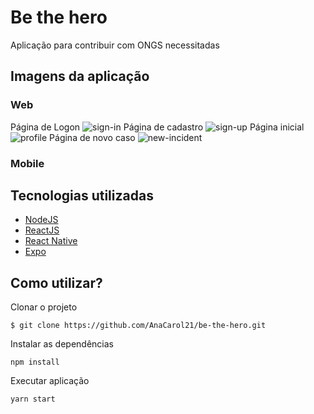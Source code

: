 # Be the hero
Aplicação para contribuir com ONGS necessitadas

## Imagens da aplicação
### Web
Página de Logon
![sign-in](https://user-images.githubusercontent.com/62665967/80646833-d50c0c80-8a43-11ea-84f4-c54aebea2099.png)
Página de cadastro
![sign-up](https://user-images.githubusercontent.com/62665967/80646850-df2e0b00-8a43-11ea-8f22-8171e98ec994.png)
Página inicial
![profile](https://user-images.githubusercontent.com/62665967/80646847-dd644780-8a43-11ea-906a-415c830b53bd.png)
Página de novo caso
![new-incident](https://user-images.githubusercontent.com/62665967/80648493-a2afde80-8a46-11ea-8698-e5df0cd361e4.png)

### Mobile

## Tecnologias utilizadas

- [NodeJS](https://nodejs.org/en/)
- [ReactJS](https://pt-br.reactjs.org/) 
- [React Native](https://reactnative.dev/) 
- [Expo](https://expo.io/) 

## Como utilizar?
Clonar o projeto
```
$ git clone https://github.com/AnaCarol21/be-the-hero.git
```
Instalar as dependências
```
npm install
```
Executar aplicação
```
yarn start
```
